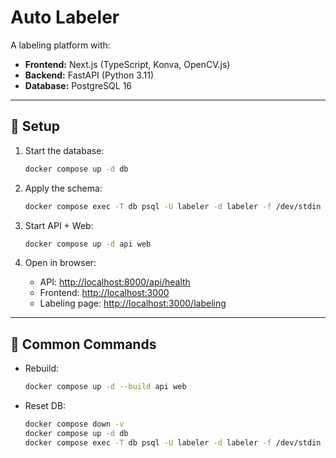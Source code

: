 # Auto Labeler

A labeling platform with:

- **Frontend:** Next.js (TypeScript, Konva, OpenCV.js)  
- **Backend:** FastAPI (Python 3.11)  
- **Database:** PostgreSQL 16  
 
---

## 🚀 Setup

1. Start the database:
   ```bash
   docker compose up -d db
   ```

2. Apply the schema:
   ```bash
   docker compose exec -T db psql -U labeler -d labeler -f /dev/stdin < backend/db/schema.sql
   ```

3. Start API + Web:
   ```bash
   docker compose up -d api web
   ```

4. Open in browser:
   - API: [http://localhost:8000/api/health](http://localhost:8000/api/health)  
   - Frontend: [http://localhost:3000](http://localhost:3000)  
   - Labeling page: [http://localhost:3000/labeling](http://localhost:3000/labeling)  

---

## 🔧 Common Commands

- Rebuild:
  ```bash
  docker compose up -d --build api web
  ```

- Reset DB:
  ```bash
  docker compose down -v
  docker compose up -d db
  docker compose exec -T db psql -U labeler -d labeler -f /dev/stdin < backend/db/schema.sql
  ```




